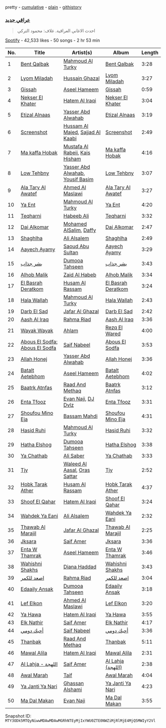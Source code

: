 pretty - [cumulative](/playlists/cumulative/37i9dQZF1DWVSIz2AGspV4.md) - [plain](/playlists/plain/37i9dQZF1DWVSIz2AGspV4) - [githistory](https://github.githistory.xyz/mackorone/spotify-playlist-archive/blob/main/playlists/plain/37i9dQZF1DWVSIz2AGspV4)

### [عراقي جديد](https://open.spotify.com/playlist/37i9dQZF1DWVSIz2AGspV4)

> احدث الاغاني العراقية\. غلاف: محمود التركي

[Spotify](https://open.spotify.com/user/spotify) - 42,533 likes - 50 songs - 2 hr 53 min

| No. | Title | Artist(s) | Album | Length |
|---|---|---|---|---|
| 1 | [Bent Qalbak](https://open.spotify.com/track/35jlqZFszcA1otazUjkzXL) | [Mahmoud Al Turky](https://open.spotify.com/artist/1GVRoyErxhZGdvmOKGO7W7) | [Bent Qalbak](https://open.spotify.com/album/0cPHtDdJjrWNFHIO4yJOMi) | 3:28 |
| 2 | [Lyom Miladah](https://open.spotify.com/track/5e1VvU8X3MSt5iscjfM68p) | [Hussain Ghazal](https://open.spotify.com/artist/1dbZLkKMOFCuCouMiGfXXF) | [Lyom Miladah](https://open.spotify.com/album/51ejcp69a3cb5vFLhgrDMz) | 3:27 |
| 3 | [Gissah](https://open.spotify.com/track/6i7tFmWmfP0Un7nPIkSpaY) | [Aseel Hameem](https://open.spotify.com/artist/10bqdRYq6Ha83UeU77iXAo) | [Gissah](https://open.spotify.com/album/2mWcaTK4MDGlSDrvOnPy9x) | 0:59 |
| 4 | [Nekser El Khater](https://open.spotify.com/track/2vnApSgg3vhyzjbcxcww2h) | [Hatem Al Iraqi](https://open.spotify.com/artist/0yLMdeDY9aaF6R5V8EO99D) | [Nekser El Khater](https://open.spotify.com/album/1Hy6wVNw1CHqgvm0BKKfjc) | 3:04 |
| 5 | [Etizal Alnaas](https://open.spotify.com/track/423jRyo6H9vDd9NJc8B2D2) | [Yasser Abd Alwahab](https://open.spotify.com/artist/6257KWddv5693NK51w7iXa) | [Etizal Alnaas](https://open.spotify.com/album/3Oy24FjGx4jLtJkJrVWPNz) | 3:19 |
| 6 | [Screenshot](https://open.spotify.com/track/7p5KOUo1Z3p4523IXuC8od) | [Hussam Al Majed](https://open.spotify.com/artist/1vR9BAtUE91PkAXpO8UOi0), [Sajjad Al Kaabi](https://open.spotify.com/artist/0dCw2zbfudQRX8T1LhJDov) | [Screenshot](https://open.spotify.com/album/4kfU56vhxuRSVNvc9NiS7Q) | 2:49 |
| 7 | [Ma kaffa Hobak](https://open.spotify.com/track/6d0yHHvEWfPtzvxbFqcZKR) | [Mustafa Al Rabeii](https://open.spotify.com/artist/0jqaRKpjya9UYjDMK6Bg0j), [Kais Hisham](https://open.spotify.com/artist/5NoDkAWBJIHHBhq2iBtmcn) | [Ma kaffa Hobak](https://open.spotify.com/album/1uty8SUxaddEWCYY1UmYGC) | 4:16 |
| 8 | [Low Tehbny](https://open.spotify.com/track/1Qv14GgwC8DOg3w5IlXz2V) | [Yasser Abd Alwahab](https://open.spotify.com/artist/6257KWddv5693NK51w7iXa), [Yousif Basim](https://open.spotify.com/artist/48gGrQgctA3maCIN6xRNTd) | [Low Tehbny](https://open.spotify.com/album/26QmCBzT5VngDgCFEmuAb1) | 3:07 |
| 9 | [Ala Tary Al Awatef](https://open.spotify.com/track/0QzIZuiK93NdsMzR1L1mrj) | [Ahmed Al Maslawi](https://open.spotify.com/artist/00VUV8R7oHc6FSLFyNmwFa) | [Ala Tary Al Awatef](https://open.spotify.com/album/5gzN1IZvfYtbtJ1Pk7BGOF) | 3:27 |
| 10 | [Ya Ent](https://open.spotify.com/track/7KjwVP7HQbHCt42ml1NjWP) | [Mahmoud Al Turky](https://open.spotify.com/artist/1GVRoyErxhZGdvmOKGO7W7) | [Ya Ent](https://open.spotify.com/album/6vZNmpt7CUyheZUN0UT8Jt) | 4:20 |
| 11 | [Teqharni](https://open.spotify.com/track/4h9CNuscmTV86HN8tSHvqL) | [Habeeb Ali](https://open.spotify.com/artist/7KArBbdJ0GLtkEM3LUv1Fj) | [Teqharni](https://open.spotify.com/album/4uFC4ZwPpCvWn6N1g4CNk9) | 3:32 |
| 12 | [Dai Alkomar](https://open.spotify.com/track/48gQ8RYW4HRkmzLRwnNxsC) | [Mohamed AlSalim](https://open.spotify.com/artist/5Zkp6UaHTafGRXROGj6W0S), [Daffy](https://open.spotify.com/artist/1riWTPKcSkoy6FkEqs1ohC) | [Dai Alkomar](https://open.spotify.com/album/2FV4sjYYhZd8RfVL4QwyFB) | 2:47 |
| 13 | [Shaghlha](https://open.spotify.com/track/7K394fQv4B1E8HR2zM4tHL) | [Ali Alsalem](https://open.spotify.com/artist/1YH6doLlnZd6Vjd4ylnBjP) | [Shaghlha](https://open.spotify.com/album/0Pb0ZSWOhv8C7MwKFqOj4z) | 2:49 |
| 14 | [Aayech Ayamy](https://open.spotify.com/track/7maMefhoGVAwyvvt68oCu6) | [Saoud Abu Sultan](https://open.spotify.com/artist/7iAGe2R8bmGpcepwjDvCuH) | [Aayech Ayamy](https://open.spotify.com/album/342b6F79HuFY0WoJYlRXK0) | 3:29 |
| 15 | [بشر جذاب](https://open.spotify.com/track/2suDDctIHTYB0kST9Fr2B9) | [Dumooa Tahseen](https://open.spotify.com/artist/0453pwQTyMdU2a66fCFaUQ) | [بشر جذاب](https://open.spotify.com/album/7bJUnmJQsDKjOEICBZXzBy) | 3:43 |
| 16 | [Alhob Malik](https://open.spotify.com/track/3WgxnFv3nAsCdFaiRUdKbR) | [Zaid Al Habeb](https://open.spotify.com/artist/1fIXYnOvlxESOGPL3l10YK) | [Alhob Malik](https://open.spotify.com/album/1isYU8e5FwVDnqgxF1Sx0o) | 3:34 |
| 17 | [El Basrah Deratkom](https://open.spotify.com/track/70oDODFvWgXmG0xkkMPAvh) | [Husam Al Rassam](https://open.spotify.com/artist/4WSDfufVR7neAAJngREPth) | [El Basrah Deratkom](https://open.spotify.com/album/1dXkaX93cYXNKfk0NfoHpw) | 3:24 |
| 18 | [Hala Wallah](https://open.spotify.com/track/0CW5JdaXMKgZP0KUJ4fNt2) | [Mahmoud Al Turky](https://open.spotify.com/artist/1GVRoyErxhZGdvmOKGO7W7) | [Hala Wallah](https://open.spotify.com/album/2rIpKtnFsrlLunNFcHIO4f) | 2:43 |
| 19 | [Darb El Sad](https://open.spotify.com/track/3hx65WepvPot9JCOS6v7dx) | [Jafar Al Ghazal](https://open.spotify.com/artist/33FJbhlNRNQIBQdlSF91sr) | [Darb El Sad](https://open.spotify.com/album/2HxDgePGbP8ROQzJ2FibIw) | 2:42 |
| 20 | [Aash Al Iraq](https://open.spotify.com/track/053ueKG1li1W9dPxKPwcFp) | [Rahma Riad](https://open.spotify.com/artist/1JrJQz0AlGYbLxBnOEWfLx) | [Aash Al Iraq](https://open.spotify.com/album/23Y7MnkwtRpyeENSYl0roa) | 3:36 |
| 21 | [Wayak Wayak](https://open.spotify.com/track/4yMY3INVgDXfDUIRuuIMRC) | [Ahlam](https://open.spotify.com/artist/5BOaFDetB6x3cYQuyrwZhd) | [Rezq El Wared](https://open.spotify.com/album/3URkpUufiqInzAGBhFn9Az) | 4:00 |
| 22 | [Abous El Sodfa: Abous El Sodfa](https://open.spotify.com/track/5DGQSn4bSDfXpBBP9LhDya) | [Saif Nabeel](https://open.spotify.com/artist/2i8aIAYY0wCKbFYWiihztK) | [Abous El Sodfa](https://open.spotify.com/album/3M2Q05YLGxIUPHVVet0dMX) | 3:53 |
| 23 | [Allah Honej](https://open.spotify.com/track/4NjgpqzC3K5e93GIXgOnk9) | [Yasser Abd Alwahab](https://open.spotify.com/artist/6257KWddv5693NK51w7iXa) | [Allah Honej](https://open.spotify.com/album/4jjIGbKOJrpXMylxaDZDnw) | 3:36 |
| 24 | [Batalt Aetebhom](https://open.spotify.com/track/6vOwgQuNb1LTfaT6sm4ePO) | [Aseel Hameem](https://open.spotify.com/artist/10bqdRYq6Ha83UeU77iXAo) | [Batalt Aetebhom](https://open.spotify.com/album/6njjYy9ymLa3HufH4WYV1z) | 4:02 |
| 25 | [Baatrk Atnfas](https://open.spotify.com/track/2vKRNP5PHsHTa8deqEVLTe) | [Raad And Methaq](https://open.spotify.com/artist/2TS6Y2HXkANqlIC7ZNi5zq) | [Baatrk Atnfas](https://open.spotify.com/album/0q5kruQKz4fQDyXp1rqyHm) | 3:12 |
| 26 | [Enta Tfooz](https://open.spotify.com/track/1C25BZZEYagX26ImIPWnGV) | [Evan Naji](https://open.spotify.com/artist/2zgE2v3Zdc8CCFqATOA08Q), [DJ Dvlz](https://open.spotify.com/artist/5J0Es2qO9wTUsTmgLeeQZg) | [Enta Tfooz](https://open.spotify.com/album/7uW1QLJXNbraTZc8cz22XY) | 3:31 |
| 27 | [Shoufou Mino Eja](https://open.spotify.com/track/15Dp9MVbqZ29MsvWv5aBpx) | [Bassam Mahdi](https://open.spotify.com/artist/3n6hTwcg7nmNCmHl1sHeCO) | [Shoufou Mino Eja](https://open.spotify.com/album/1k6xcHaOEmjBt3qovQWDgQ) | 4:31 |
| 28 | [Hasid Ruhi](https://open.spotify.com/track/4iAkXgXx62xHIxgLeUxQJl) | [Mahmoud Al Turky](https://open.spotify.com/artist/1GVRoyErxhZGdvmOKGO7W7) | [Hasid Ruhi](https://open.spotify.com/album/5pwWK0rAarPm3OBcg86Qzv) | 3:32 |
| 29 | [Hatha Elshog](https://open.spotify.com/track/1lUCqzlZvfi2aFS5EZMwJb) | [Dumooa Tahseen](https://open.spotify.com/artist/0453pwQTyMdU2a66fCFaUQ) | [Hatha Elshog](https://open.spotify.com/album/26MNNiLNBmJ51vGRYuX9Df) | 3:38 |
| 30 | [Ya Chathab](https://open.spotify.com/track/6Ag4Und6NcTdnQvNMtbDN6) | [Ali Saber](https://open.spotify.com/artist/6kNbn4f4j3Uhd79CGCmcFK) | [Ya Chathab](https://open.spotify.com/album/3gWuYCrnOz2TI5Id6rR5mb) | 3:33 |
| 31 | [Tjy](https://open.spotify.com/track/0MUtxXORQKtmG4uV2v7hJ0) | [Waleed Al Aasal](https://open.spotify.com/artist/6kTNe99aqGfMsQDJjvpd7g), [Oras Sattar](https://open.spotify.com/artist/7CZtgfwlF64ys2ilQfhrkT) | [Tjy](https://open.spotify.com/album/0Dn0iMxW58HAEnmxXPG64q) | 2:52 |
| 32 | [Hobk Tarak Ather](https://open.spotify.com/track/3087i1xlpg2i1g77CSosnE) | [Husam Al Rassam](https://open.spotify.com/artist/4WSDfufVR7neAAJngREPth) | [Hobk Tarak Ather](https://open.spotify.com/album/7ttYNCLKQnEcTQOuSr4hhF) | 4:37 |
| 33 | [Shoof El Qahar](https://open.spotify.com/track/0A1TN1veorX1HdN4G0Coal) | [Hatem Al Iraqi](https://open.spotify.com/artist/0yLMdeDY9aaF6R5V8EO99D) | [Shoof El Qahar](https://open.spotify.com/album/3TJMe97n0hfRVGuMsKPEQw) | 3:24 |
| 34 | [Wahdek Ya Eani](https://open.spotify.com/track/7FJ5peqeu1dUXMXi0d9ntB) | [Ali Alsalem](https://open.spotify.com/artist/1YH6doLlnZd6Vjd4ylnBjP) | [Wahdek Ya Eani](https://open.spotify.com/album/3JJKAeLguFFnEVYMbS64hr) | 2:32 |
| 35 | [Thawab Al Marajil](https://open.spotify.com/track/562C7AOXcdWOSbjKosv0Jy) | [Jafar Al Ghazal](https://open.spotify.com/artist/33FJbhlNRNQIBQdlSF91sr) | [Thawab Al Marajil](https://open.spotify.com/album/336eJsYiToritUo974G0wr) | 2:25 |
| 36 | [Jksara](https://open.spotify.com/track/4XAOZnXuPOGJ8MG0OdrMWt) | [Saif Amer](https://open.spotify.com/artist/748f0zL5X2KNapx8K93SUq) | [Jksara](https://open.spotify.com/album/3bSe4AzGwBDXR2X9R3lt0g) | 3:36 |
| 37 | [Enta W Thamrak](https://open.spotify.com/track/14x0OIi2vtEr4ElXWTgNM4) | [Aseel Hameem](https://open.spotify.com/artist/10bqdRYq6Ha83UeU77iXAo) | [Enta W Thamrak](https://open.spotify.com/album/7AjsDQughvx6uMOpPW3d3z) | 3:46 |
| 38 | [Wahishni Shakhs](https://open.spotify.com/track/1ZIhUK12wFNkluBOn5xL1A) | [Diana Haddad](https://open.spotify.com/artist/6EtB4NuwPezzxaGqHHU7C2) | [Wahishni Shakhs](https://open.spotify.com/album/29YDoB2HipVG669Qo2Blsm) | 3:43 |
| 39 | [اصعد للكمر](https://open.spotify.com/track/6ZKcyeppoycSkUn2FNPco2) | [Rahma Riad](https://open.spotify.com/artist/1JrJQz0AlGYbLxBnOEWfLx) | [اصعد للكمر](https://open.spotify.com/album/4IpLAgv5vUkUT9yX2LK3QA) | 3:04 |
| 40 | [Edaaily Ansak](https://open.spotify.com/track/0DpLsWfTP35x7Qyoxm1zNx) | [Dumooa Tahseen](https://open.spotify.com/artist/0453pwQTyMdU2a66fCFaUQ) | [Edaaily Ansak](https://open.spotify.com/album/75T5jMz1R3llv8P8SVXC9q) | 3:18 |
| 41 | [Lef Elkon](https://open.spotify.com/track/5Rzq5P1v9xDfPc5jTOieAM) | [Ahmed Al Maslawi](https://open.spotify.com/artist/00VUV8R7oHc6FSLFyNmwFa) | [Lef Elkon](https://open.spotify.com/album/1y0OCBu84DwxC6Ba3toGRA) | 3:20 |
| 42 | [Ya Hawa](https://open.spotify.com/track/2vAAElgBqn7Zg4RE8ILTnb) | [Hatem Al Iraqi](https://open.spotify.com/artist/0yLMdeDY9aaF6R5V8EO99D) | [Ya Hawa](https://open.spotify.com/album/1Sa0mPHew4z0Ukl3UkDuzi) | 3:55 |
| 43 | [Elk Nathir](https://open.spotify.com/track/0wgEd2trLis21up4IPj6hs) | [Saif Amer](https://open.spotify.com/artist/748f0zL5X2KNapx8K93SUq) | [Elk Nathir](https://open.spotify.com/album/4Tg7ogpzAMwVlVhrOPhVBx) | 4:17 |
| 44 | [أحبك دومي](https://open.spotify.com/track/6ifzqwDP0Fnsz4uhHB8k2c) | [Saif Nabeel](https://open.spotify.com/artist/2i8aIAYY0wCKbFYWiihztK) | [أحبك دومي](https://open.spotify.com/album/0800c1fgGe68F8wHAKU56W) | 3:36 |
| 45 | [Thanbak](https://open.spotify.com/track/0FOPyub9jFXCT23dJPU4Z9) | [Raad And Methaq](https://open.spotify.com/artist/2TS6Y2HXkANqlIC7ZNi5zq) | [Thanbak](https://open.spotify.com/album/4YCMXvlPMKqgI1w2f0sHuV) | 5:11 |
| 46 | [Mawal Alila](https://open.spotify.com/track/0VS8KoZU9eJlEbrAdmd93a) | [Hatem Al Iraqi](https://open.spotify.com/artist/0yLMdeDY9aaF6R5V8EO99D) | [Mawal Alila](https://open.spotify.com/album/4KwlxCgjLklIgoWVZY0zoz) | 2:31 |
| 47 | [Al Lahja \- اللهجة](https://open.spotify.com/track/6YlUqBfdYjfAIOD56lqR26) | [Saif Amer](https://open.spotify.com/artist/748f0zL5X2KNapx8K93SUq) | [Al Lahja \(اللهجة\)](https://open.spotify.com/album/3V0G68ATxV8w7Zs5eOKEqi) | 2:38 |
| 48 | [Awal Marah](https://open.spotify.com/track/5xcZqcy77FOa8qL8AVLZfv) | [Taif](https://open.spotify.com/artist/66XWRsuL9rNfq5CFoOCTLC) | [Awal Marah](https://open.spotify.com/album/67fv0fvX3nzAnBHCZJNqqa) | 4:04 |
| 49 | [Ya Janti Ya Nari](https://open.spotify.com/track/5qtAaqobu4NUGsnBA1Hlx1) | [Ghassan Alshami](https://open.spotify.com/artist/0qguH6YJEX8iRuHjjb98sC) | [Ya Janti Ya Nari](https://open.spotify.com/album/3cgzsdNLX4ijTwPXZZ3fMp) | 4:23 |
| 50 | [Ma Dal Makan](https://open.spotify.com/track/706ybZpgqWUWxf0lpwPkpG) | [Evan Naji](https://open.spotify.com/artist/2zgE2v3Zdc8CCFqATOA08Q) | [Ma Dal Makan](https://open.spotify.com/album/6BOjZpXEsOOutRTEG0BYWT) | 3:55 |

Snapshot ID: `MTY3ODk5MTQyNiwwMDAwMDAwMGRhNTEyMjIxYWU0ZTE0NWZiMjRlMjE4MjQ5MWIyY2Vl`
